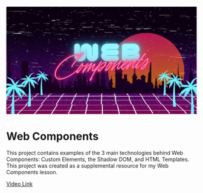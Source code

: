 ![Web Components](cover_img.jpg)
# Web Components

This project contains examples of the 3 main technologies behind Web Components: Custom Elements, the Shadow DOM, and HTML Templates. This project was created as a supplemental resource for my Web Components lesson.

[Video Link](#)